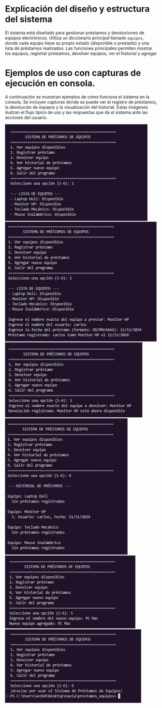 # Explicación del diseño y estructura del sistema

El sistema está diseñado para gestionar préstamos y devoluciones de equipos electrónicos. Utiliza un diccionario principal llamado `equipos`, donde cada equipo tiene su propio estado (disponible o prestado) y una lista de préstamos realizados. Las funciones principales permiten mostrar los equipos, registrar préstamos, devolver equipos, ver el historial y agregar

# Ejemplos de uso con capturas de ejecución en consola.

A continuación se muestran ejemplos de cómo funciona el sistema en la consola. Se incluyen capturas donde se puede ver el registro de préstamos, la devolución de equipos y la visualización del historial. Estas imágenes ilustran el flujo típico de uso y las respuestas que da el sistema ante las acciones del usuario.

![Texto alternativo](./images/cap1.png)
![Texto alternativo](./images/cap2.png)
![Texto alternativo](./images/cap3.png)
![Texto alternativo](./images/cap4.png)
![Texto alternativo](./images/cap5.png)
![Texto alternativo](./images/cap6.png)
